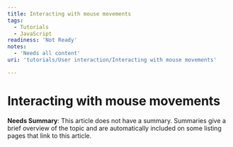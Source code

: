 ```yaml
---
title: Interacting with mouse movements
tags:
  - Tutorials
  - JavaScript
readiness: 'Not Ready'
notes:
  - 'Needs all content'
uri: 'tutorials/User interaction/Interacting with mouse movements'

---
```

# Interacting with mouse movements

**Needs Summary**: This article does not have a summary. Summaries give a brief overview of the topic and are automatically included on some listing pages that link to this article.

